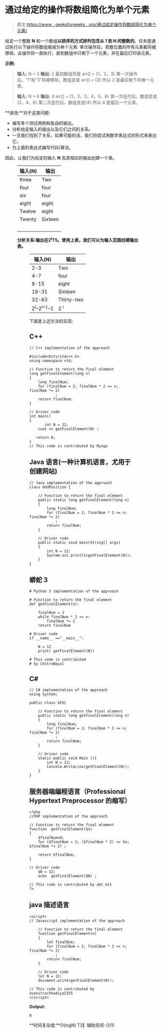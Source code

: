 # 通过给定的操作将数组简化为单个元素

> 原文:[https://www . geeksforgeeks . org/通过给定操作将数组简化为单个元素/](https://www.geeksforgeeks.org/reduce-the-array-to-a-single-element-with-the-given-operation/)

给定一个整数 **N** 和一个数组**以排序的方式排列包含从 **1** 到 **N** 的整数的**。任务是通过执行以下操作将数组缩减为单个元素:
单次操作后，奇数位置的所有元素都将被移除。此操作将一直执行，直到数组中只剩下一个元素，并在最后打印该元素。

**示例:**

> **输入:** N = 3
> **输出:** 2
> 最初数组将是 arr[] = {1，2，3}
> 第一次操作后，“1”和“3”将被移除，数组变成 arr[] = {2}
> 所以 2 是最后剩下的唯一元素。
> 
> **输入:** N = 6
> **输出:** 4
> arr[] = {1，2，3，4，5，6}
> 第一次迭代后，数组变成{2，4，6}
> 第二次迭代后，数组变成{4}
> 所以 4 是最后一个元素。

**进场:**对于这类问题:

*   编写多个测试用例和各自的输出。
*   分析给定输入的输出以及它们之间的关系。
*   一旦我们找到了关系，如果可能的话，我们将尝试用数学表达式的形式来表达它。
*   为上面的表达式编写代码/算法。

因此，让我们为给定的输入 **N** 及其相应的输出创建一个表。

<figure class="table">

| 输入(N) | 输出 |
| --- | --- |
| three | Two |
| four | four |
| six | four |
| eight | eight |
| Twelve | eight |
| Twenty | Sixteen |
|   |   |

**分析关系:**输出在**2<sup>I</sup>T5。使用上表，我们可以为输入范围创建输出表。**

<figure class="table">

| 输入(N) | 输出 |
| --- | --- |
| 2-3 | Two |
| 4-7 | four |
| 8-15 | eight |
| 16-31 | Sixteen |
| 32-63 | Thirty-two |
| 2<sup>I</sup>–2<sup>I+1</sup>–1 | 2 <sup>i</sup> |

下面是上述方法的实现:

## C++

```
// C++ implementation of the approach

#include<bits/stdc++.h>
using namespace std;

// Function to return the final element
long getFinalElement(long n)
{
    long finalNum;
    for (finalNum = 2; finalNum * 2 <= n; finalNum *= 2)
            ;
    return finalNum;
}

// Driver code
int main()
{
       int N = 12;
    cout << getFinalElement(N) ;

   return 0;
}
// This code is contributed by Ryuga
```

## Java 语言(一种计算机语言，尤用于创建网站)

```
// Java implementation of the approach
class OddPosition {

    // Function to return the final element
    public static long getFinalElement(long n)
    {
        long finalNum;
        for (finalNum = 2; finalNum * 2 <= n; finalNum *= 2)
            ;
        return finalNum;
    }

    // Driver code
    public static void main(String[] args)
    {
        int N = 12;
        System.out.println(getFinalElement(N));
    }
}
```

## 蟒蛇 3

```
# Python 3 implementation of the approach

# Function to return the final element
def getFinalElement(n):

    finalNum = 2
    while finalNum * 2 <= n:
        finalNum *= 2
    return finalNum

# Driver code
if __name__ =="__main__":

    N = 12
    print( getFinalElement(N))

# This code is contributed
# by ChitraNayal
```

## C#

```
// C# implementation of the approach
using System;

public class GFG{

    // Function to return the final element
    public static long getFinalElement(long n)
    {
        long finalNum;
        for (finalNum = 2; finalNum * 2 <= n; finalNum *= 2)
            ;
        return finalNum;
    }

    // Driver code
    static public void Main (){
        int N = 12;
        Console.WriteLine(getFinalElement(N));
    }
}
```

## 服务器端编程语言（Professional Hypertext Preprocessor 的缩写）

```
<?php
//PHP implementation of the approach

// Function to return the final element
function  getFinalElement($n)
{
    $finalNum=0;
    for ($finalNum = 2; ($finalNum * 2) <= $n; $finalNum *= 2) ;

    return $finalNum;
}

// Driver code
    $N = 12;
    echo  getFinalElement($N) ;

// This code is contributed by akt_mit
?>
```

## java 描述语言

```
<script>
// Javascript implementation of the approach

    // Function to return the final element
    function getFinalElement(n)
    {
        let finalNum;
        for (finalNum = 2; finalNum * 2 <= n; finalNum *= 2)
            ;
        return finalNum;
    }

    // Driver code
    let N = 12;
    document.write(getFinalElement(N));

// This code is contributed by avanitrachhadiya2155
</script>

```

**Output:** 

```
8
```

**时间复杂度:**O(logN)
T3】辅助空间: O(1)

</figure>

</figure>